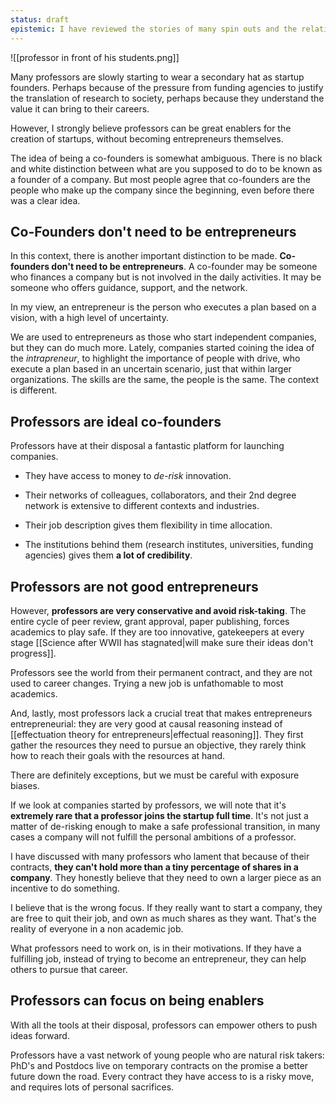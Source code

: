 ```yaml
---
status: draft
epistemic: I have reviewed the stories of many spin outs and the relationships between founders, professors, and first employees
---
```

![[professor in front of his students.png]]

Many professors are slowly starting to wear a secondary hat as startup founders. Perhaps because of the pressure from funding agencies to justify the translation of research to society, perhaps because they understand the value it can bring to their careers. 

However, I strongly believe professors can be great enablers for the creation of startups, without becoming entrepreneurs themselves. 

The idea of being a co-founders is somewhat ambiguous. There is no black and white distinction between what are you supposed to do to be known as a founder of a company. But most people agree that co-founders are the people who make up the company since the beginning, even before there was a clear idea. 
## Co-Founders don't need to be entrepreneurs
In this context, there is another important distinction to be made. **Co-founders don't need to be entrepreneurs**. A co-founder may be someone who finances a company but is not involved in the daily activities. It may be someone who offers guidance, support, and the network. 

In my view, an entrepreneur is the person who executes a plan based on a vision, with a high level of uncertainty. 

We are used to entrepreneurs as those who start independent companies, but they can do much more. Lately, companies started coining the idea of the *intrapreneur*, to highlight the importance of people with drive, who execute a plan based in an uncertain scenario, just that within larger organizations. The skills are the same, the people is the same. The context is different. 
## Professors are ideal co-founders
Professors have at their disposal a fantastic platform for launching companies. 

- They have access to money to *de-risk* innovation. 

- Their networks of colleagues, collaborators, and their 2nd degree network is extensive to different contexts and industries. 

- Their job description gives them flexibility in time allocation. 

- The institutions behind them (research institutes, universities, funding agencies) gives them **a lot of credibility**. 

## Professors are not good entrepreneurs
However, **professors are very conservative and avoid risk-taking**. The entire cycle of peer review, grant approval, paper publishing, forces academics to play safe. If they are too innovative, gatekeepers at every stage [[Science after WWII has stagnated|will make sure their ideas don't progress]].  

Professors see the world from their permanent contract, and they are not used to career changes. Trying a new job is unfathomable to most academics. 

And, lastly, most professors lack a crucial treat that makes entrepreneurs entrepreneurial: they are very good at causal reasoning instead of [[effectuation theory for entrepreneurs|effectual reasoning]]. They first gather the resources they need to pursue an objective, they rarely think how to reach their goals with the resources at hand. 

There are definitely exceptions, but we must be careful with exposure biases. 

If we look at companies started by professors, we will note that it's **extremely rare that a professor joins the startup full time**. It's not just a matter of de-risking enough to make a safe professional transition, in many cases a company will not fulfill the personal ambitions of a professor. 

I have discussed with many professors who lament that because of their contracts, **they can't hold more than a tiny percentage of shares in a company**. They honestly believe that they need to own a larger piece as an incentive to do something. 

I believe that is the wrong focus. If they really want to start a company, they are free to quit their job, and own as much shares as they want. That's the reality of everyone in a non academic job.

What professors need to work on, is in their motivations. If they have a fulfilling job, instead of trying to become an entrepreneur, they can help others to pursue that career.  
## Professors can focus on being enablers
With all the tools at their disposal, professors can empower others to push ideas forward. 

Professors have a vast network of young people who are natural risk takers: PhD's and Postdocs live on temporary contracts on the promise a better future down the road. Every contract they have access to is a risky move, and requires lots of personal sacrifices. 





